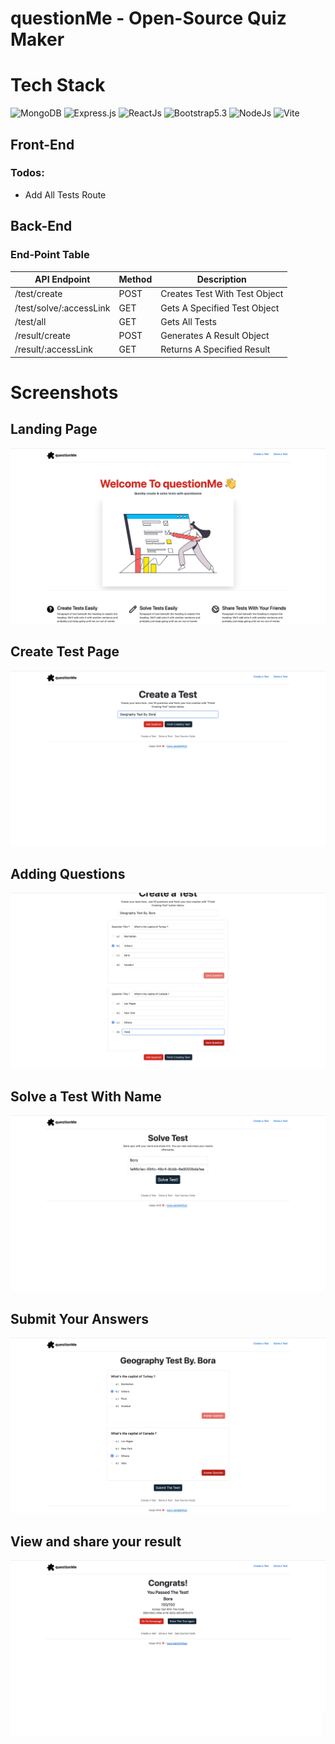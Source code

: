 # questionMe - Open-Source Quiz Maker

# Tech Stack

![MongoDB](https://img.shields.io/badge/MongoDB-4EA94B?style=for-the-badge&logo=mongodb&logoColor=white)
![Express.js](https://img.shields.io/badge/express.js-%23404d59.svg?style=for-the-badge&logo=express&logoColor=%2361DAFB)
![ReactJs](https://img.shields.io/badge/React-20232A?style=for-the-badge&logo=react&logoColor=61DAFB)
![Bootstrap5.3](https://img.shields.io/badge/bootstrap-%238511FA.svg?style=for-the-badge&logo=bootstrap&logoColor=white)
![NodeJs](https://img.shields.io/badge/Node.js-43853D?style=for-the-badge&logo=node.js&logoColor=white)
![Vite](https://img.shields.io/badge/vite-%23646CFF.svg?style=for-the-badge&logo=vite&logoColor=white)

## Front-End

### Todos:

- Add All Tests Route

## Back-End

### End-Point Table

| API Endpoint            | Method | Description                   |
| ----------------------- | ------ | ----------------------------- |
| /test/create            | POST   | Creates Test With Test Object |
| /test/solve/:accessLink | GET    | Gets A Specified Test Object  |
| /test/all               | GET    | Gets All Tests                |
| /result/create          | POST   | Generates A Result Object     |
| /result/:accessLink     | GET    | Returns A Specified Result    |



# Screenshots

## Landing Page
![Landing Page](./docs/ss/landing.jpg)

## Create Test Page
![Landing Page](./docs/ss/create-test-1.jpg)

## Adding Questions
![Landing Page](./docs/ss/create-test-2.jpg)

## Solve a Test With Name
![Landing Page](./docs/ss/solve-test-1.jpg)

## Submit Your Answers
![Landing Page](./docs/ss/solve-test-2.jpg)

## View and share your result
![Landing Page](./docs/ss/solve-test-3.jpg)